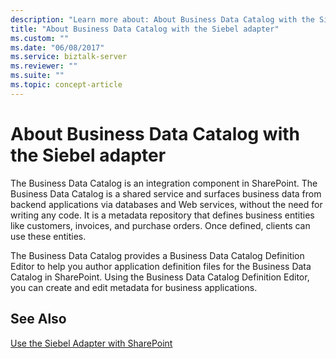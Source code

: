 ```yaml
---
description: "Learn more about: About Business Data Catalog with the Siebel adapter"
title: "About Business Data Catalog with the Siebel adapter"
ms.custom: ""
ms.date: "06/08/2017"
ms.service: biztalk-server
ms.reviewer: ""
ms.suite: ""
ms.topic: concept-article
---
```

# About Business Data Catalog with the Siebel adapter
The Business Data Catalog is an integration component in SharePoint. The Business Data Catalog is a shared service and surfaces business data from backend applications via databases and Web services, without the need for writing any code. It is a metadata repository that defines business entities like customers, invoices, and purchase orders. Once defined, clients can use these entities.  
  
 The Business Data Catalog provides a Business Data Catalog Definition Editor to help you author application definition files for the Business Data Catalog in SharePoint. Using the Business Data Catalog Definition Editor, you can create and edit metadata for business applications.  
  
## See Also  
 [Use the Siebel Adapter with SharePoint](../../adapters-and-accelerators/adapter-siebel/use-the-siebel-adapter-with-sharepoint.md)
